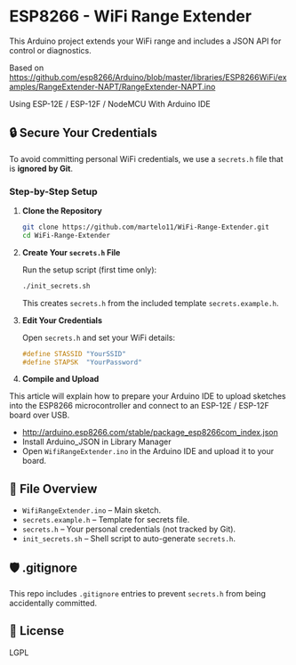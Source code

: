 # ESP8266 - WiFi Range Extender

This Arduino project extends your WiFi range and includes a JSON API for control or diagnostics.

Based on https://github.com/esp8266/Arduino/blob/master/libraries/ESP8266WiFi/examples/RangeExtender-NAPT/RangeExtender-NAPT.ino

Using ESP-12E / ESP-12F / NodeMCU With Arduino IDE

## 🔒 Secure Your Credentials

To avoid committing personal WiFi credentials, we use a `secrets.h` file that is **ignored by Git**.

### Step-by-Step Setup

1. **Clone the Repository**

   ```bash
   git clone https://github.com/martelo11/WiFi-Range-Extender.git
   cd WiFi-Range-Extender
   ```

2. **Create Your `secrets.h` File**

   Run the setup script (first time only):

   ```bash
   ./init_secrets.sh
   ```

   This creates `secrets.h` from the included template `secrets.example.h`.

3. **Edit Your Credentials**

   Open `secrets.h` and set your WiFi details:

   ```cpp
   #define STASSID "YourSSID"
   #define STAPSK  "YourPassword"
   ```

4. **Compile and Upload**

This article will explain how to prepare your Arduino IDE to upload sketches into the ESP8266 microcontroller and connect to an ESP-12E / ESP-12F board over USB.

- http://arduino.esp8266.com/stable/package_esp8266com_index.json
- Install Arduino_JSON in Library Manager
- Open `WifiRangeExtender.ino` in the Arduino IDE and upload it to your board.

## 📁 File Overview

- `WifiRangeExtender.ino` – Main sketch.
- `secrets.example.h` – Template for secrets file.
- `secrets.h` – Your personal credentials (not tracked by Git).
- `init_secrets.sh` – Shell script to auto-generate `secrets.h`.

## 🛡 .gitignore

This repo includes `.gitignore` entries to prevent `secrets.h` from being accidentally committed.

## 📄 License

 LGPL

